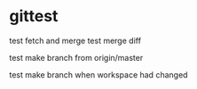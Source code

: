 # gittest 
test fetch and merge
test merge diff

test make branch from origin/master

test make branch when workspace had changed

